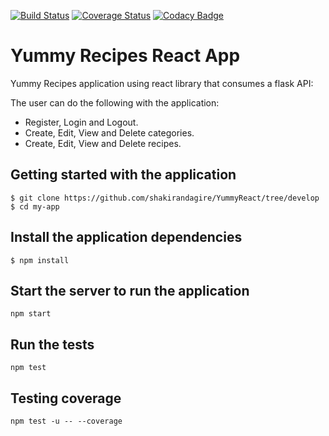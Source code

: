 [![Build Status](https://travis-ci.org/shakirandagire/YummyReact.svg?branch=register-user)](https://travis-ci.org/shakirandagire/YummyReact)
[![Coverage Status](https://coveralls.io/repos/github/shakirandagire/YummyReact/badge.svg?branch=develop)](https://coveralls.io/github/shakirandagire/YummyReact?branch=develop)
[![Codacy Badge](https://api.codacy.com/project/badge/Grade/d9f35c8cd0de403f884411a31f9ffb39)](https://www.codacy.com/app/shakirandagire/YummyReact?utm_source=github.com&amp;utm_medium=referral&amp;utm_content=shakirandagire/YummyReact&amp;utm_campaign=Badge_Grade)

# Yummy Recipes React App

Yummy Recipes application using react library that consumes a flask API:

The user can do the following with the application:
- Register, Login and Logout.
- Create, Edit, View and Delete categories.
- Create, Edit, View and Delete recipes.

## Getting started with the application
```
$ git clone https://github.com/shakirandagire/YummyReact/tree/develop			
$ cd my-app
```
## Install the application dependencies
```
$ npm install
```
## Start the server to run the application
```
npm start
```
## Run the tests
```
npm test
```

## Testing coverage
```
npm test -u -- --coverage
```

